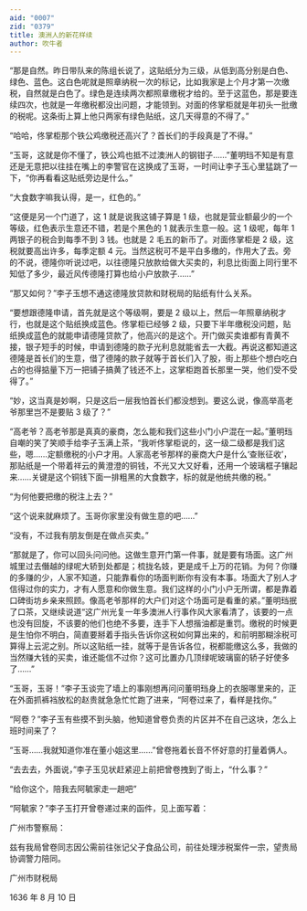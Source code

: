 ```yaml
---
aid: "0007"
zid: "0379"
title: 澳洲人的新花样续
author: 吹牛者
---
```


“那是自然。昨日带队来的陈组长说了，这贴纸分为三级，从低到高分别是白色、绿色、蓝色。这白色呢就是照章纳税一次的标记，比如我家是上个月才第一次缴税，自然就是白色了。绿色是连续两次都照章缴税才给的。至于这蓝色，那是要连续四次，也就是一年缴税都没出问题，才能领到。对面的佟掌柜就是年初头一批缴的税呢。这条街上算上他只两家有绿色贴纸，这几天得意的不得了。”

“哈哈，佟掌柜那个铁公鸡缴税还高兴了？首长们的手段真是了不得。”

“玉哥，这就是你不懂了，铁公鸡也抵不过澳洲人的钢钳子……”董明珰不知是有意还是无意把以往挂在嘴上的李警官在这换成了玉哥，一时间让李子玉心里猛跳了一下，“你再看看这贴纸旁边是什么。”

“大食数字嘛我认得，是一，红色的。”

“这便是另一个门道了，这 1 就是说我这铺子算是 1 级，也就是营业额最少的一个等级，红色表示生意还不错，若是个黑色的 1 就表示生意一般。这 1 级呢，每年 1 两银子的税合到每季不到 3 钱。也就是 2 毛五的新币了。对面佟掌柜是 2 级，这税就要高出许多，每季定额 4 元。当然这税可不是平白多缴的，作用大了去。旁的不说，德隆你听说过吧，以往德隆只放款给做大买卖的，利息比街面上同行里不知低了多少，最近风传德隆打算也给小户放款子……”

“那又如何？”李子玉想不通这德隆放贷款和财税局的贴纸有什么关系。

“要想跟德隆申请，首先就是这个等级啊，要是 2 级以上，然后一年照章纳税才行，也就是这个贴纸换成蓝色。佟掌柜已经够 2 级，只要下半年缴税没问题，贴纸换成蓝色的就能申请德隆贷款了，他高兴的是这个。开门做买卖谁都有青黄不接，银子短手的时候，申请到德隆的款子光利息就能省去一大截。再说这都知道这德隆是首长们的生意，借了德隆的款子就等于首长们入了股，街上那些个想白吃白占的也得掂量下万一把铺子搞黄了钱还不上，这掌柜跑首长那里一哭，他们受不受得了。”

“妙，这当真是妙啊，只是这后一层我怕首长们都没想到。要这么说，像高举高老爷那里岂不是要贴 3 级了？”

“高老爷？高老爷那是真真的豪商，怎么能和我们这些小门小户混在一起。”董明珰自嘲的笑了笑顺手给李子玉满上茶，“我听佟掌柜说的，这一级二级都是我们这些，嗯……定额缴税的小户才用。人家高老爷那样的豪商大户是什么‘查账征收’，那贴纸是一个带着祥云的黄澄澄的铜钱，不光又大又好看，还用一个玻璃框子镶起来……关键是这个铜钱下面一排粗黑的大食数字，标的就是他统共缴的税。”

“为何他要把缴的税注上去？”

“这个说来就麻烦了。玉哥你家里没有做生意的吧……”

“没有，不过我有朋友倒是在做点买卖。”

“那就是了，你可以回头问问他。这做生意开门第一件事，就是要有场面。这广州城里过去僭越的绿呢大轿到处都是；梳拢名妓，更是成千上万的花销。为何？你赚的多赚的少，人家不知道，只能靠看你的场面判断你有没有本事。场面大了别人才信得过你的实力，才有人愿意和你做生意。我们这样的小门小户无所谓，都是靠着口碑街坊乡亲来照顾。像高老爷那样的大户们对这个场面可是看重的紧。”董明珰抿了口茶，又继续说道“这广州光复一年多澳洲人行事作风大家看清了，该要的一点也没有回旋，不该要的他们也绝不多要，连手下人想揩油都是重罚。缴税的时候更是生怕你不明白，简直要掰着手指头告诉你这税如何算出来的，和前明那糊涂税可算得上云泥之别。所以这贴纸一挂，就等于是告诉各位，税都能缴这么多，我做的当然赚大钱的买卖，谁还能信不过你？这可比置办几顶绿呢玻璃窗的轿子好使多了……”

“玉哥，玉哥！”李子玉谈完了墙上的事刚想再问问董明珰身上的衣服哪里来的，正在外面抓裤裆放松的赵贵就急急忙忙跑了进来，“阿卷过来了，看样是找你。”

“阿卷？”李子玉有些摸不到头脑，他知道曾卷负责的片区并不在自己这块，怎么上班时间来了？

“玉哥……我就知道你准在董小姐这里……”曾卷拖着长音不怀好意的打量着俩人。

“去去去，外面说，”李子玉见状赶紧迎上前把曾卷拽到了街上，“什么事？”

“给你这个，陪我去阿毓家走一趟吧”

“阿毓家？”李子玉打开曾卷递过来的函件，见上面写着：

广州市警察局：

兹有我局曾卷同志因公需前往张记父子食品公司，前往处理涉税案件一宗，望贵局协调警力陪同。

广州市财税局

1636 年 8 月 10 日
